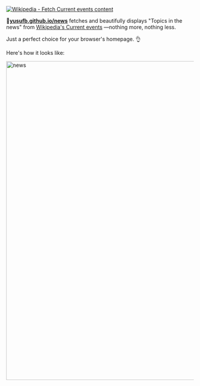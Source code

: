 [![Wikipedia - Fetch `Current events` content](https://github.com/yusufb/news/actions/workflows/schedule.yml/badge.svg)](https://github.com/yusufb/news/actions/workflows/schedule.yml)

**🔗[yusufb.github.io/news](https://yusufb.github.io/news/)** fetches and beautifully displays "Topics in the news" from [Wikipedia's Current events](https://en.wikipedia.org/wiki/Portal:Current_events) —nothing more, nothing less.

Just a perfect choice for your browser's homepage. 👌 

Here's how it looks like:

<img width="855" alt="news" src="https://github.com/user-attachments/assets/d8f6d624-829e-4b3b-a3ed-2da7862607cb">
